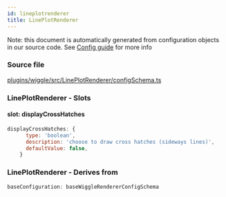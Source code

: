 ```yaml
---
id: lineplotrenderer
title: LinePlotRenderer
---
```


Note: this document is automatically generated from configuration objects in our
source code. See [Config guide](/docs/config_guide) for more info

### Source file

[plugins/wiggle/src/LinePlotRenderer/configSchema.ts](https://github.com/GMOD/jbrowse-components/blob/main/plugins/wiggle/src/LinePlotRenderer/configSchema.ts)

### LinePlotRenderer - Slots

#### slot: displayCrossHatches

```js
displayCrossHatches: {
      type: 'boolean',
      description: 'choose to draw cross hatches (sideways lines)',
      defaultValue: false,
    }
```

### LinePlotRenderer - Derives from

```js
baseConfiguration: baseWiggleRendererConfigSchema
```
